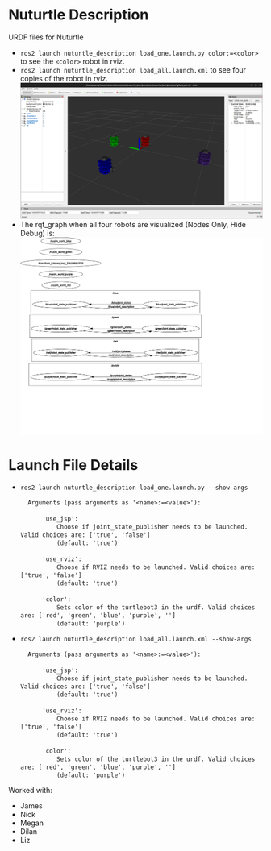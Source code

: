 # Nuturtle  Description
URDF files for Nuturtle <Name Your Robot>
* `ros2 launch nuturtle_description load_one.launch.py color:=<color>` to see the `<color>` robot in rviz.
* `ros2 launch nuturtle_description load_all.launch.xml` to see four copies of the robot in rviz.
![](images/rviz.png)
* The rqt_graph when all four robots are visualized (Nodes Only, Hide Debug) is:
![](images/rqt_graph.svg)
# Launch File Details
* `ros2 launch nuturtle_description load_one.launch.py --show-args`

        Arguments (pass arguments as '<name>:=<value>'):

            'use_jsp':
                Choose if joint_state_publisher needs to be launched. Valid choices are: ['true', 'false']
                (default: 'true')

            'use_rviz':
                Choose if RVIZ needs to be launched. Valid choices are: ['true', 'false']
                (default: 'true')

            'color':
                Sets color of the turtlebot3 in the urdf. Valid choices are: ['red', 'green', 'blue', 'purple', '']
                (default: 'purple')
    
* `ros2 launch nuturtle_description load_all.launch.xml --show-args`

        Arguments (pass arguments as '<name>:=<value>'):

            'use_jsp':
                Choose if joint_state_publisher needs to be launched. Valid choices are: ['true', 'false']
                (default: 'true')

            'use_rviz':
                Choose if RVIZ needs to be launched. Valid choices are: ['true', 'false']
                (default: 'true')

            'color':
                Sets color of the turtlebot3 in the urdf. Valid choices are: ['red', 'green', 'blue', 'purple', '']
                (default: 'purple')
                
Worked with:
* James
* Nick
* Megan
* Dilan
* Liz

